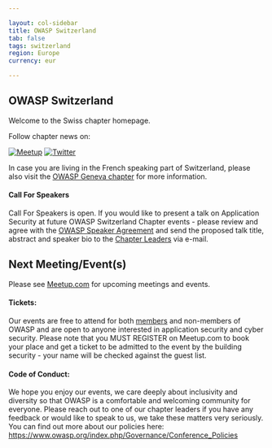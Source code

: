 ```yaml
---

layout: col-sidebar
title: OWASP Switzerland
tab: false
tags: switzerland
region: Europe
currency: eur

---
```


OWASP Switzerland
-------------
Welcome to the Swiss chapter homepage.

Follow chapter news on:

[![Meetup](/www-chapter-switzerland/assets/images/meetup.png)](https://www.meetup.com/OWASPSwitzerland/)
[![Twitter](/www-chapter-switzerland/assets/images/twitter.png)](https://twitter.com/owasp_ch)

In case you are living in the French speaking part of Switzerland, please also visit the 
[OWASP Geneva chapter](https://www2.owasp.org/www-chapter-geneva/) for more information.

#### Call For Speakers

Call For Speakers is open. If you would like to present a talk on Application Security at future OWASP Switzerland Chapter 
events - please review and agree with the [OWASP Speaker Agreement](https://www.owasp.org/index.php/Speaker_Agreement) 
and send the proposed talk title, abstract and speaker bio to the [Chapter Leaders](leaders.md) via e-mail.

Next Meeting/Event(s)
---------------------
Please see [Meetup.com](https://www.meetup.com/OWASPSwitzerland/) for upcoming meetings and events.

#### Tickets:
Our events are free to attend for both [members](https://www2.owasp.org/membership) and non-members of OWASP and are open 
to anyone interested in application security and cyber security. Please note that you MUST REGISTER on Meetup.com to book your place 
and get a ticket to be admitted to the event by the building security - your name will be checked against the guest list.

#### Code of Conduct:
We hope you enjoy our events, we care deeply about inclusivity and diversity so that OWASP is a comfortable and 
welcoming community for everyone. Please reach out to one of our chapter leaders if you have any feedback or would like 
to speak to us, we take these matters very seriously. You can find out more about our policies here: 
<https://www.owasp.org/index.php/Governance/Conference_Policies>
